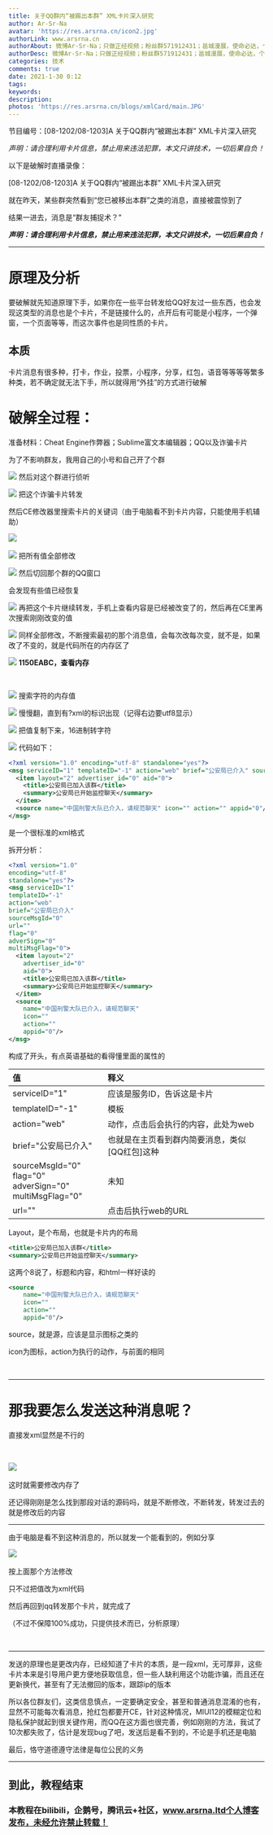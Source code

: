 ```yaml
---
title: 关于QQ群内“被踢出本群” XML卡片深入研究
author: Ar-Sr-Na
avatar: 'https://res.arsrna.cn/icon2.jpg'
authorLink: www.arsrna.cn
authorAbout: 微博Ar-Sr-Na；只做正经视频；粉丝群571912431；邕城漫展，使命必达，个人网站www.arsrna.cn
authorDesc: 微博Ar-Sr-Na；只做正经视频；粉丝群571912431；邕城漫展，使命必达，个人网站www.arsrna.cn
categories: 技术
comments: true
date: 2021-1-30 0:12
tags: 
keywords:
description:
photos: 'https://res.arsrna.cn/blogs/xmlCard/main.JPG'
---
```

节目编号：[08-1202/08-1203]A 关于QQ群内“被踢出本群” XML卡片深入研究

*声明：请合理利用卡片信息，禁止用来违法犯罪，本文只讲技术，一切后果自负！*

以下是破解时直播录像：
<div id="player"></div>
<script type="text/javascript" src="https://player.dogecloud.com/js/loader"></script>
<script type="text/javascript">
var player = new DogePlayer({
    container: document.getElementById('player'),
    userId: 1277,
    vcode: '2db703b20822d6c7',
    autoPlay: false
});
</script>


[08-1202/08-1203]A 关于QQ群内“被踢出本群” XML卡片深入研究

就在昨天，某些群突然看到“您已被移出本群”之类的消息，直接被震惊到了

结果一进去，消息是“群友捕捉术？”

_**声明：请合理利用卡片信息，禁止用来违法犯罪，本文只讲技术，一切后果自负！**_ 

----

# 原理及分析

要破解就先知道原理下手，如果你在一些平台转发给QQ好友过一些东西，也会发现这类型的消息也是个卡片，不是链接什么的，点开后有可能是小程序，一个弹窗，一个页面等等，而这次事件也是同性质的卡片。

## 本质

卡片消息有很多种，打卡，作业，投票，小程序，分享，红包，语音等等等等繁多种类，若不确定就无法下手，所以就得用“外挂”的方式进行破解

# 破解全过程：

准备材料：Cheat Engine作弊器；Sublime富文本编辑器；QQ以及诈骗卡片

为了不影响群友，我用自己的小号和自己开了个群

![](https://res.arsrna.cn/blogs/xmlCard/pics/br34rmf606.png)
然后对这个群进行侦听

![](https://res.arsrna.cn/blogs/xmlCard/pics/lli4tbezrt.png)
把这个诈骗卡片转发

然后CE修改器里搜索卡片的关键词（由于电脑看不到卡片内容，只能使用手机辅助）

![](https://res.arsrna.cn/blogs/xmlCard/pics/4qe4yi25zj.png)
​

![](https://res.arsrna.cn/blogs/xmlCard/pics/976rvgm34.png)
把所有值全部修改

![](https://res.arsrna.cn/blogs/xmlCard/pics/aqgsp7yxwl.png)
然后切回那个群的QQ窗口

会发现有些值已经恢复

![](https://res.arsrna.cn/blogs/xmlCard/pics/2wnwwcblzx.png)
再把这个卡片继续转发，手机上查看内容是已经被改变了的，然后再在CE里再次搜索刚刚改变的值

![](https://res.arsrna.cn/blogs/xmlCard/pics/zyba5zhqfh.png)
同样全部修改，不断搜索最初的那个消息值，会每次改每次变，就不是，如果改了不变的，就是代码所在的内存区了

![](https://res.arsrna.cn/blogs/xmlCard/pics/7aa9o636s5.png)
**1150EABC，查看内存**

​

![](https://res.arsrna.cn/blogs/xmlCard/pics/txl8u07p2a.png)
搜索字符的内存值

![](https://res.arsrna.cn/blogs/xmlCard/pics/igrhtotofc.png)
慢慢翻，直到有?xml的标识出现（记得右边要utf8显示）

![](https://res.arsrna.cn/blogs/xmlCard/pics/nzcd4fk14n.png)
把值复制下来，16进制转字符

![](https://res.arsrna.cn/blogs/xmlCard/pics/7or6s2q4tz.png)
代码如下：

```xml
<?xml version="1.0" encoding="utf-8" standalone="yes"?>
<msg serviceID="1" templateID="-1" action="web" brief="公安局已介入" sourceMsgId="0" url="" flag="0" adverSign="0" multiMsgFlag="0">
  <item layout="2" advertiser_id="0" aid="0">
    <title>公安局已加入该群</title>
    <summary>公安局已开始监控聊天</summary>
  </item>
  <source name="中国刑警大队已介入，请规范聊天" icon="" action="" appid="0"/>
</msg>
```

是一个很标准的xml格式

拆开分析：

```xml
<?xml version="1.0"
encoding="utf-8"
standalone="yes"?>
<msg serviceID="1" 
templateID="-1"
action="web"
brief="公安局已介入"
sourceMsgId="0"
url=""
flag="0"
adverSign="0"
multiMsgFlag="0">
  <item layout="2" 
  	advertiser_id="0" 
  	aid="0">
    <title>公安局已加入该群</title>
    <summary>公安局已开始监控聊天</summary>
  </item>
  <source 
  	name="中国刑警大队已介入，请规范聊天" 
  	icon="" 
  	action="" 
  	appid="0"/>
</msg>
```

<msg>构成了开头，有点英语基础的看得懂里面的属性的

| 值 | 释义 |
|:----|:----|
| serviceID="1" | 应该是服务ID，告诉这是卡片 |
| templateID="-1" | 模板 |
| action="web" | 动作，点击后会执行的内容，此处为web |
| brief="公安局已介入" | 也就是在主页看到群内简要消息，类似[QQ红包]这种 |
| sourceMsgId="0"<br>flag="0"   adverSign="0"<br>multiMsgFlag="0" | 未知 |
| url="" | 点击后执行web的URL |


Layout，是个布局，也就是卡片内的布局

```xml
<title>公安局已加入该群</title>
<summary>公安局已开始监控聊天</summary>
```

这两个8说了，标题和内容，和html一样好读的

```xml
<source 
  	name="中国刑警大队已介入，请规范聊天" 
  	icon="" 
  	action="" 
  	appid="0"/>
```

source，就是源，应该是显示图标之类的

icon为图标，action为执行的动作，与前面的相同

​

----

# 那我要怎么发送这种消息呢？

直接发xml显然是不行的

​

![](https://res.arsrna.cn/blogs/xmlCard/pics/7wepog3evv.png)
​

这时就需要修改内存了

还记得刚刚是怎么找到那段对话的源码吗，就是不断修改，不断转发，转发过去的就是修改后的内容

----

由于电脑是看不到这种消息的，所以就发一个能看到的，例如分享

![](https://res.arsrna.cn/blogs/xmlCard/pics/r7csyw3hmb.png)
​

按上面那个方法修改

只不过把值改为xml代码

然后再回到qq转发那个卡片，就完成了

（不过不保障100%成功，只提供技术而已，分析原理）

​

----

发送的原理也是更改内存，已经知道了卡片的本质，是一段xml，无可厚非，这些卡片本来是引导用户更方便地获取信息，但一些人缺利用这个功能诈骗，而且还在更新换代，甚至有了无法撤回的版本，跟踪ip的版本

所以各位群友们，这类信息慎点，一定要确定安全，甚至和普通消息混淆的也有，显然不可能每次看消息，抢红包都要开CE，针对这种情况，MIUI12的模糊定位和隐私保护就起到很关键作用，而QQ在这方面也很完善，例如刚刚的方法，我试了10次都失败了，估计是发现bug了吧，发送后是看不到的，不论是手机还是电脑

最后，恪守道德遵守法律是每位公民的义务

----

## 到此，教程结束

### 本教程在bilibili，企鹅号，腾讯云+社区，www.arsrna.ltd个人博客发布，未经允许禁止转载！
